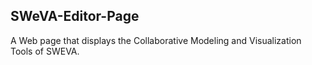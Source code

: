 ## SWeVA-Editor-Page
A Web page that displays the Collaborative Modeling and Visualization Tools of SWEVA.